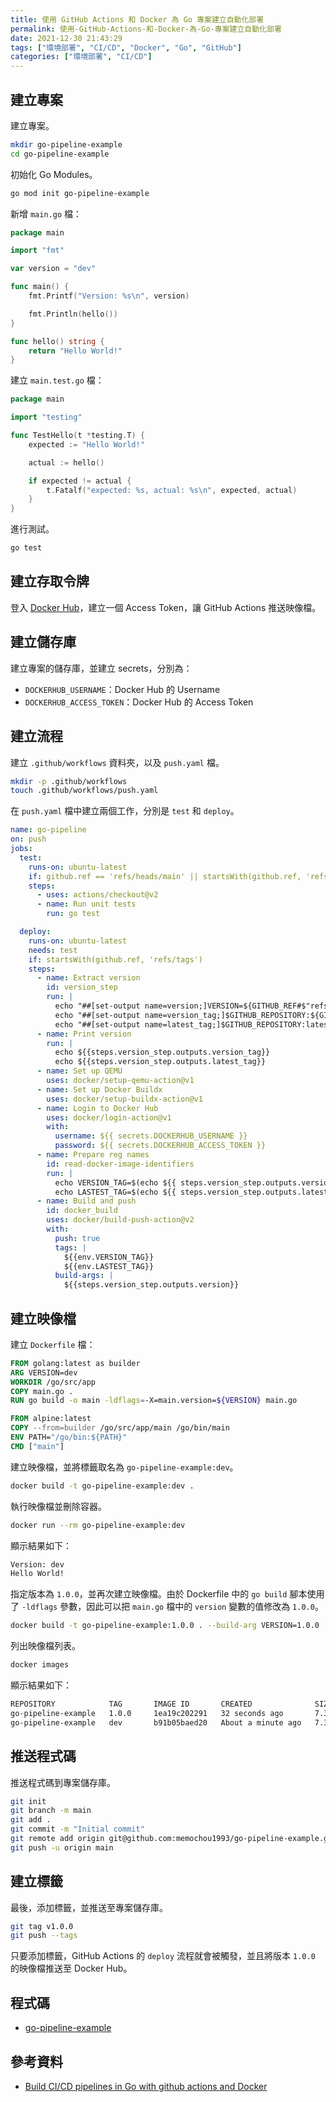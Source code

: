 ```yaml
---
title: 使用 GitHub Actions 和 Docker 為 Go 專案建立自動化部署
permalink: 使用-GitHub-Actions-和-Docker-為-Go-專案建立自動化部署
date: 2021-12-30 21:43:29
tags: ["環境部署", "CI/CD", "Docker", "Go", "GitHub"]
categories: ["環境部署", "CI/CD"]
---
```


## 建立專案

建立專案。

```BASH
mkdir go-pipeline-example
cd go-pipeline-example
```

初始化 Go Modules。

```BASH
go mod init go-pipeline-example
```

新增 `main.go` 檔：

```GO
package main

import "fmt"

var version = "dev"

func main() {
	fmt.Printf("Version: %s\n", version)

	fmt.Println(hello())
}

func hello() string {
	return "Hello World!"
}
```

建立 `main.test.go` 檔：

```GO
package main

import "testing"

func TestHello(t *testing.T) {
	expected := "Hello World!"

	actual := hello()

	if expected != actual {
		t.Fatalf("expected: %s, actual: %s\n", expected, actual)
	}
}
```

進行測試。

```BASH
go test
```

## 建立存取令牌

登入 [Docker Hub](https://hub.docker.com/settings/security)，建立一個 Access Token，讓 GitHub Actions 推送映像檔。

## 建立儲存庫

建立專案的儲存庫，並建立 secrets，分別為：

- `DOCKERHUB_USERNAME`：Docker Hub 的 Username
- `DOCKERHUB_ACCESS_TOKEN`：Docker Hub 的 Access Token

## 建立流程

建立 `.github/workflows` 資料夾，以及 `push.yaml` 檔。

```BASH
mkdir -p .github/workflows
touch .github/workflows/push.yaml
```

在 `push.yaml` 檔中建立兩個工作，分別是 `test` 和 `deploy`。

```YAML
name: go-pipeline
on: push
jobs:
  test:
    runs-on: ubuntu-latest
    if: github.ref == 'refs/heads/main' || startsWith(github.ref, 'refs/tags')
    steps:
      - uses: actions/checkout@v2
      - name: Run unit tests
        run: go test

  deploy:
    runs-on: ubuntu-latest
    needs: test
    if: startsWith(github.ref, 'refs/tags')
    steps:
      - name: Extract version
        id: version_step
        run: |
          echo "##[set-output name=version;]VERSION=${GITHUB_REF#$"refs/tags/v"}"
          echo "##[set-output name=version_tag;]$GITHUB_REPOSITORY:${GITHUB_REF#$"refs/tags/v"}"
          echo "##[set-output name=latest_tag;]$GITHUB_REPOSITORY:latest"
      - name: Print version
        run: |
          echo ${{steps.version_step.outputs.version_tag}}
          echo ${{steps.version_step.outputs.latest_tag}}
      - name: Set up QEMU
        uses: docker/setup-qemu-action@v1
      - name: Set up Docker Buildx
        uses: docker/setup-buildx-action@v1
      - name: Login to Docker Hub
        uses: docker/login-action@v1
        with:
          username: ${{ secrets.DOCKERHUB_USERNAME }}
          password: ${{ secrets.DOCKERHUB_ACCESS_TOKEN }}
      - name: Prepare reg names
        id: read-docker-image-identifiers
        run: |
          echo VERSION_TAG=$(echo ${{ steps.version_step.outputs.version_tag }} | tr '[:upper:]' '[:lower:]') >> $GITHUB_ENV
          echo LASTEST_TAG=$(echo ${{ steps.version_step.outputs.latest_tag  }} | tr '[:upper:]' '[:lower:]') >> $GITHUB_ENV
      - name: Build and push
        id: docker_build
        uses: docker/build-push-action@v2
        with:
          push: true
          tags: |
            ${{env.VERSION_TAG}}
            ${{env.LASTEST_TAG}}
          build-args: |
            ${{steps.version_step.outputs.version}}
```

## 建立映像檔

建立 `Dockerfile` 檔：

```DOCKERFILE
FROM golang:latest as builder
ARG VERSION=dev
WORKDIR /go/src/app
COPY main.go .
RUN go build -o main -ldflags=-X=main.version=${VERSION} main.go 

FROM alpine:latest
COPY --from=builder /go/src/app/main /go/bin/main
ENV PATH="/go/bin:${PATH}"
CMD ["main"]
```

建立映像檔，並將標籤取名為 `go-pipeline-example:dev`。

```BASH
docker build -t go-pipeline-example:dev .
```

執行映像檔並刪除容器。

```BASH
docker run --rm go-pipeline-example:dev
```

顯示結果如下：

```BASH
Version: dev
Hello World!
```

指定版本為 `1.0.0`，並再次建立映像檔。由於 Dockerfile 中的 `go build` 腳本使用了 `-ldflags` 參數，因此可以把 `main.go` 檔中的 `version` 變數的值修改為 `1.0.0`。

```BASH
docker build -t go-pipeline-example:1.0.0 . --build-arg VERSION=1.0.0
```

列出映像檔列表。

```BASH
docker images
```

顯示結果如下：

```BASH
REPOSITORY            TAG       IMAGE ID       CREATED              SIZE
go-pipeline-example   1.0.0     1ea19c202291   32 seconds ago       7.37MB
go-pipeline-example   dev       b91b05baed20   About a minute ago   7.37MB
```

## 推送程式碼

推送程式碼到專案儲存庫。

```BASH
git init
git branch -m main
git add .
git commit -m "Initial commit"
git remote add origin git@github.com:memochou1993/go-pipeline-example.git
git push -u origin main
```

## 建立標籤

最後，添加標籤，並推送至專案儲存庫。

```BASH
git tag v1.0.0
git push --tags
```

只要添加標籤，GitHub Actions 的 `deploy` 流程就會被觸發，並且將版本 `1.0.0` 的映像檔推送至 Docker Hub。

## 程式碼

- [go-pipeline-example](https://github.com/memochou1993/go-pipeline-example)

## 參考資料

- [Build CI/CD pipelines in Go with github actions and Docker](https://dev.to/gopher/build-ci-cd-pipelines-in-go-with-github-actions-and-dockers-1ko7)
